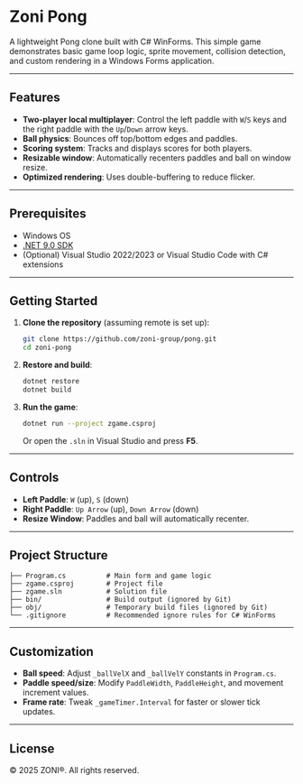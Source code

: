 # Zoni Pong

A lightweight Pong clone built with C# WinForms. This simple game demonstrates basic game loop logic, sprite movement, collision detection, and custom rendering in a Windows Forms application.

---

## Features

- **Two-player local multiplayer**: Control the left paddle with `W`/`S` keys and the right paddle with the `Up`/`Down` arrow keys.
- **Ball physics**: Bounces off top/bottom edges and paddles.
- **Scoring system**: Tracks and displays scores for both players.
- **Resizable window**: Automatically recenters paddles and ball on window resize.
- **Optimized rendering**: Uses double-buffering to reduce flicker.

---

## Prerequisites

- Windows OS
- [.NET 9.0 SDK](https://dotnet.microsoft.com/download)
- (Optional) Visual Studio 2022/2023 or Visual Studio Code with C# extensions

---

## Getting Started

1. **Clone the repository** (assuming remote is set up):

   ```bash
   git clone https://github.com/zoni-group/pong.git
   cd zoni-pong
   ```

2. **Restore and build**:

   ```bash
   dotnet restore
   dotnet build
   ```

3. **Run the game**:

   ```bash
   dotnet run --project zgame.csproj
   ```

   Or open the `.sln` in Visual Studio and press **F5**.

---

## Controls

- **Left Paddle**: `W` (up), `S` (down)
- **Right Paddle**: `Up Arrow` (up), `Down Arrow` (down)
- **Resize Window**: Paddles and ball will automatically recenter.

---

## Project Structure

```
├── Program.cs          # Main form and game logic
├── zgame.csproj        # Project file
├── zgame.sln           # Solution file
├── bin/                # Build output (ignored by Git)
├── obj/                # Temporary build files (ignored by Git)
└── .gitignore          # Recommended ignore rules for C# WinForms
```

---

## Customization

- **Ball speed**: Adjust `_ballVelX` and `_ballVelY` constants in `Program.cs`.
- **Paddle speed/size**: Modify `PaddleWidth`, `PaddleHeight`, and movement increment values.
- **Frame rate**: Tweak `_gameTimer.Interval` for faster or slower tick updates.

---

## License

© 2025 ZONI®. All rights reserved.
